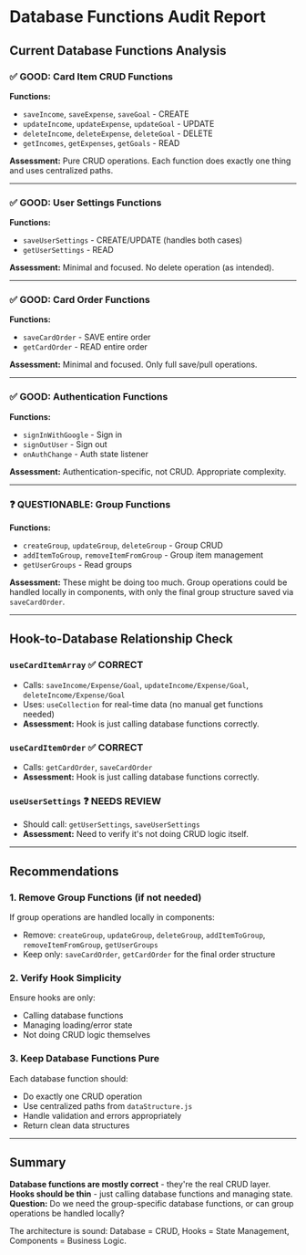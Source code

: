 # Database Functions Audit Report

## Current Database Functions Analysis

### ✅ GOOD: Card Item CRUD Functions

**Functions:**

- `saveIncome`, `saveExpense`, `saveGoal` - CREATE
- `updateIncome`, `updateExpense`, `updateGoal` - UPDATE
- `deleteIncome`, `deleteExpense`, `deleteGoal` - DELETE
- `getIncomes`, `getExpenses`, `getGoals` - READ

**Assessment:** Pure CRUD operations. Each function does exactly one thing and uses centralized paths.

---

### ✅ GOOD: User Settings Functions

**Functions:**

- `saveUserSettings` - CREATE/UPDATE (handles both cases)
- `getUserSettings` - READ

**Assessment:** Minimal and focused. No delete operation (as intended).

---

### ✅ GOOD: Card Order Functions

**Functions:**

- `saveCardOrder` - SAVE entire order
- `getCardOrder` - READ entire order

**Assessment:** Minimal and focused. Only full save/pull operations.

---

### ✅ GOOD: Authentication Functions

**Functions:**

- `signInWithGoogle` - Sign in
- `signOutUser` - Sign out
- `onAuthChange` - Auth state listener

**Assessment:** Authentication-specific, not CRUD. Appropriate complexity.

---

### ❓ QUESTIONABLE: Group Functions

**Functions:**

- `createGroup`, `updateGroup`, `deleteGroup` - Group CRUD
- `addItemToGroup`, `removeItemFromGroup` - Group item management
- `getUserGroups` - Read groups

**Assessment:** These might be doing too much. Group operations could be handled locally in components, with only the final group structure saved via `saveCardOrder`.

---

## Hook-to-Database Relationship Check

### `useCardItemArray` ✅ CORRECT

- Calls: `saveIncome/Expense/Goal`, `updateIncome/Expense/Goal`, `deleteIncome/Expense/Goal`
- Uses: `useCollection` for real-time data (no manual get functions needed)
- **Assessment:** Hook is just calling database functions correctly.

### `useCardItemOrder` ✅ CORRECT

- Calls: `getCardOrder`, `saveCardOrder`
- **Assessment:** Hook is just calling database functions correctly.

### `useUserSettings` ❓ NEEDS REVIEW

- Should call: `getUserSettings`, `saveUserSettings`
- **Assessment:** Need to verify it's not doing CRUD logic itself.

---

## Recommendations

### 1. Remove Group Functions (if not needed)

If group operations are handled locally in components:

- Remove: `createGroup`, `updateGroup`, `deleteGroup`, `addItemToGroup`, `removeItemFromGroup`, `getUserGroups`
- Keep only: `saveCardOrder`, `getCardOrder` for the final order structure

### 2. Verify Hook Simplicity

Ensure hooks are only:

- Calling database functions
- Managing loading/error state
- Not doing CRUD logic themselves

### 3. Keep Database Functions Pure

Each database function should:

- Do exactly one CRUD operation
- Use centralized paths from `dataStructure.js`
- Handle validation and errors appropriately
- Return clean data structures

---

## Summary

**Database functions are mostly correct** - they're the real CRUD layer.
**Hooks should be thin** - just calling database functions and managing state.
**Question:** Do we need the group-specific database functions, or can group operations be handled locally?

The architecture is sound: Database = CRUD, Hooks = State Management, Components = Business Logic.
